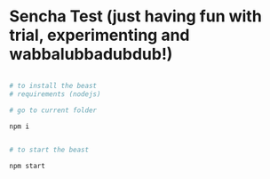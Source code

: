 # Sencha Test (just having fun with trial, experimenting and wabbalubbadubdub!)
```bash

# to install the beast
# requirements (nodejs)

# go to current folder

npm i


# to start the beast

npm start
```
